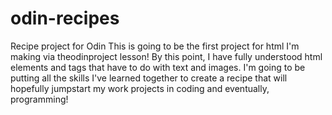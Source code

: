 # odin-recipes
Recipe project for Odin
This is going to be the first project for html I'm making via theodinproject lesson! By this point, I have fully understood html elements and tags that have to do with text and images. I'm going to be putting all the skills I've learned together to create a recipe that will hopefully jumpstart my work projects in coding and eventually, programming! 
